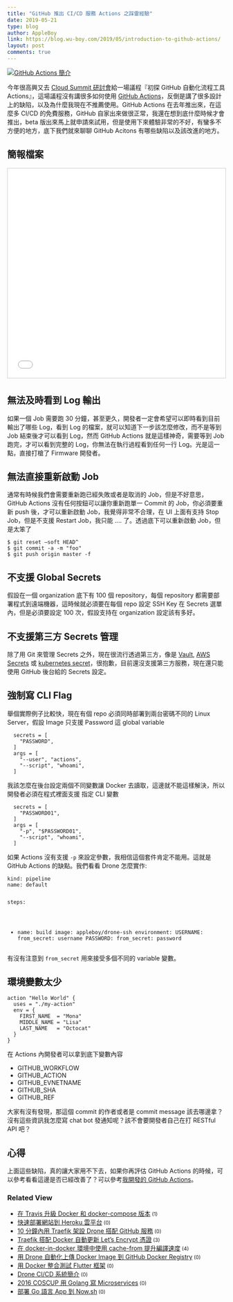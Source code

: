 ```yaml
---
title: "GitHub 推出 CI/CD 服務 Actions 之踩雷經驗"
date: 2019-05-21
type: blog
author: AppleBoy
link: https://blog.wu-boy.com/2019/05/introduction-to-github-actions/
layout: post
comments: true
---
```


<p><a href="https://lh3.googleusercontent.com/vs6XKU4keYmwiBUeWrTVbYl4WKH7cTcmu6Lcggv0QWEBK81D06mbPg7skrmlnYrUf0JlEzhwjJwtmjVJ4p9wLXmbTs4mmzviiCK1RRwBhRXGom5w_3JSQwnV6UUbfH5Pd9uNNU5SCQE=w1920-h1080" title="GitHub Actions 簡介"><img src="https://lh3.googleusercontent.com/vs6XKU4keYmwiBUeWrTVbYl4WKH7cTcmu6Lcggv0QWEBK81D06mbPg7skrmlnYrUf0JlEzhwjJwtmjVJ4p9wLXmbTs4mmzviiCK1RRwBhRXGom5w_3JSQwnV6UUbfH5Pd9uNNU5SCQE=w1920-h1080" alt="GitHub Actions 簡介" title="GitHub Actions 簡介" /></a></p>
<p>今年很高興又去 <a href="https://cloudsummit.ithome.com.tw/">Cloud Summit 研討會</a>給一場議程『初探 GitHub 自動化流程工具 Actions』，這場議程沒有講很多如何使用 <a href="https://github.com/features/actions">GitHub Actions</a>，反倒是講了很多設計上的缺陷，以及為什麼我現在不推薦使用。GitHub Actions 在去年推出來，在這麼多 CI/CD 的免費服務，GitHub 自家出來做很正常，我還在想到底什麼時候才會推出，beta 版出來馬上就申請來試用，但是使用下來體驗非常的不好，有蠻多不方便的地方，底下我們就來聊聊 GitHub Acitons 有哪些缺陷以及該改進的地方。</p>
<span id="more-7393"></span>
<h2>簡報檔案</h2>
<iframe src="//www.slideshare.net/slideshow/embed_code/key/3Hwbiy4EUpJvsT" width="595" height="485" frameborder="0" marginwidth="0" marginheight="0" scrolling="no" style="border:1px solid #CCC; border-width:1px; margin-bottom:5px; max-width: 100%;" allowfullscreen> </iframe>
<h2>無法及時看到 Log 輸出</h2>
<p>如果一個 Job 需要跑 30 分鐘，甚至更久，開發者一定會希望可以即時看到目前輸出了哪些 Log，看到 Log 的檔案，就可以知道下一步該怎麼修改，而不是等到 Job 結束後才可以看到 Log，然而 GitHub Actions 就是這樣神奇，需要等到 Job 跑完，才可以看到完整的 Log，你無法在執行過程看到任何一行 Log。光是這一點，直接打槍了 Firmware 開發者。</p>
<h2>無法直接重新啟動 Job</h2>
<p>通常有時候我們會需要重新跑已經失敗或者是取消的 Job，但是不好意思，GitHub Actions 沒有任何按鈕可以讓你重新跑單一 Commit 的 Job，你必須要重新 push 後，才可以重新啟動 Job，我覺得非常不合理，在 UI 上面有支持 Stop Job，但是不支援 Restart Job，我只能 &#8230;. 了。透過底下可以重新啟動 Job，但是太笨了</p>
<pre><code class="language-shell">$ git reset —soft HEAD^
$ git commit -a -m &quot;foo&quot;
$ git push origin master -f</code></pre>
<h2>不支援 Global Secrets</h2>
<p>假設在一個 organization 底下有 100 個 repository，每個 repository 都需要部署程式到遠端機器，這時候就必須要在每個 repo 設定 SSH Key 在 Secrets 選單內，但是必須要設定 100 次，假設支持在 organization 設定該有多好。</p>
<h2>不支援第三方 Secrets 管理</h2>
<p>除了用 Git 來管理 Secrets 之外，現在很流行透過第三方，像是 <a href="https://www.vaultproject.io/">Vault</a>, <a href="https://aws.amazon.com/tw/secrets-manager/">AWS Secrets</a> 或 <a href="https://kubernetes.io/docs/concepts/configuration/secret/">kubernetes secret</a>，很抱歉，目前還沒支援第三方服務，現在還只能使用 GitHub 後台給的 Secrets 設定。</p>
<h2>強制寫 CLI Flag</h2>
<p>舉個實際例子比較快，現在有個 repo 必須同時部署到兩台密碼不同的 Linux Server，假設 Image 只支援 Password 這 global variable</p>
<pre><code class="language-shell">  secrets = [
    &quot;PASSWORD&quot;,
  ]
  args = [
    &quot;--user&quot;, &quot;actions&quot;,
    &quot;--script&quot;, &quot;whoami&quot;,
  ] </code></pre>
<p>我該怎麼在後台設定兩個不同變數讓 Docker 去讀取，這邊就不能這樣解決，所以開發者必須在程式裡面支援 指定 CLI 變數</p>
<pre><code class="language-shell">  secrets = [
    &quot;PASSWORD01&quot;,
  ]
  args = [
    &quot;-p&quot;, &quot;$PASSWORD01&quot;,
    &quot;--script&quot;, &quot;whoami&quot;,
  ] </code></pre>
<p>如果 Actions 沒有支援 <code>-p</code> 來設定參數，我相信這個套件肯定不能用。這就是 GitHub Actions 的缺點。我們看看 Drone 怎麼實作:</p>
<pre><code class="language-yaml">kind: pipeline
name: default

steps:
- name: build
  image: appleboy/drone-ssh
  environment:
    USERNAME:
      from_secret: username
    PASSWORD:
      from_secret: password </code></pre>
<p>有沒有注意到 <code>from_secret</code> 用來接受多個不同的 variable 變數。</p>
<h2>環境變數太少</h2>
<pre><code class="language-shell">action &quot;Hello World&quot; {
  uses = &quot;./my-action&quot;
  env = {
    FIRST_NAME  = &quot;Mona&quot;
    MIDDLE_NAME = &quot;Lisa&quot;
    LAST_NAME   = &quot;Octocat&quot;
  }
} </code></pre>
<p>在 Actions 內開發者可以拿到底下變數內容</p>
<ul>
<li>GITHUB_WORKFLOW</li>
<li>GITHUB_ACTION</li>
<li>GITHUB_EVNETNAME</li>
<li>GITHUB_SHA</li>
<li>GITHUB_REF</li>
</ul>
<p>大家有沒有發現，那這個 commit 的作者或者是 commit message 該去哪邊拿？沒有這些資訊我怎麼寫 chat bot 發通知呢？該不會要開發者自己在打 RESTful API 吧？</p>
<h2>心得</h2>
<p>上面這些缺陷，真的讓大家用不下去，如果你再評估 GitHub Actions 的時候，可以參考看看這邊是否已經改善了？可以參考<a href="https://github.com/appleboy?utf8=%E2%9C%93&amp;tab=repositories&amp;q=actions&amp;type=&amp;language=">我開發的 GitHub Actions</a>。</p>
<div class="wp_rp_wrap  wp_rp_plain" ><div class="wp_rp_content"><h3 class="related_post_title">Related View</h3><ul class="related_post wp_rp"><li data-position="0" data-poid="in-6467" data-post-type="none" ><a href="https://blog.wu-boy.com/2016/07/upgrade-docker-and-docker-compose-on-travis/" class="wp_rp_title">在 Travis 升級 Docker 和 docker-compose 版本</a><small class="wp_rp_comments_count"> (1)</small><br /></li><li data-position="1" data-poid="in-7250" data-post-type="none" ><a href="https://blog.wu-boy.com/2019/02/deploy-golang-app-to-heroku/" class="wp_rp_title">快速部署網站到 Heroku 雲平台</a><small class="wp_rp_comments_count"> (0)</small><br /></li><li data-position="2" data-poid="in-7298" data-post-type="none" ><a href="https://blog.wu-boy.com/2019/03/setup-traefik-with-drone-ci-cd-in-ten-minutes/" class="wp_rp_title">10 分鐘內用 Traefik 架設 Drone 搭配 GitHub 服務</a><small class="wp_rp_comments_count"> (0)</small><br /></li><li data-position="3" data-poid="in-7217" data-post-type="none" ><a href="https://blog.wu-boy.com/2019/01/traefik-docker-and-lets-encrypt/" class="wp_rp_title">Traefik 搭配 Docker 自動更新 Let&#8217;s Encrypt 憑證</a><small class="wp_rp_comments_count"> (3)</small><br /></li><li data-position="4" data-poid="in-7263" data-post-type="none" ><a href="https://blog.wu-boy.com/2019/02/using-cache-from-can-speed-up-your-docker-builds/" class="wp_rp_title">在 docker-in-docker 環境中使用 cache-from 提升編譯速度</a><small class="wp_rp_comments_count"> (4)</small><br /></li><li data-position="5" data-poid="in-7458" data-post-type="none" ><a href="https://blog.wu-boy.com/2019/09/upload-docker-image-to-github-registry-using-drone/" class="wp_rp_title">用 Drone 自動化上傳 Docker Image 到 GitHub Docker Registry</a><small class="wp_rp_comments_count"> (0)</small><br /></li><li data-position="6" data-poid="in-7137" data-post-type="none" ><a href="https://blog.wu-boy.com/2018/12/docker-testing-with-flutter-sdk/" class="wp_rp_title">用 Docker 整合測試 Flutter 框架</a><small class="wp_rp_comments_count"> (0)</small><br /></li><li data-position="7" data-poid="in-6945" data-post-type="none" ><a href="https://blog.wu-boy.com/2018/01/introduction-to-drone-cicd/" class="wp_rp_title">Drone CI/CD 系統簡介</a><small class="wp_rp_comments_count"> (0)</small><br /></li><li data-position="8" data-poid="in-6493" data-post-type="none" ><a href="https://blog.wu-boy.com/2016/08/build-microservices-in-golang/" class="wp_rp_title">2016 COSCUP 用 Golang 寫 Microservices</a><small class="wp_rp_comments_count"> (0)</small><br /></li><li data-position="9" data-poid="in-6819" data-post-type="none" ><a href="https://blog.wu-boy.com/2017/09/deploy-go-app-to-zeit-now/" class="wp_rp_title">部署 Go 語言 App 到 Now.sh</a><small class="wp_rp_comments_count"> (0)</small><br /></li></ul></div></div>